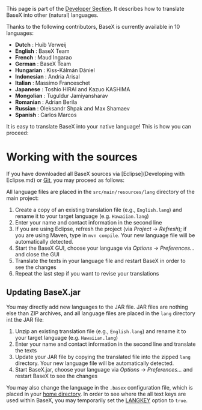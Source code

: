  


 
This page is part of the [Developer Section](Developing.md). It describes how to translate BaseX into other (natural) languages. 

 
Thanks to the following contributors, BaseX is currently available in 10 languages: 

  * **Dutch** : Huib Verweij 
 * **English** : BaseX Team 
 * **French** : Maud Ingarao 
 * **German** : BaseX Team 
 * **Hungarian** : Kiss-Kálmán Dániel 
 * **Indonesian** : Andria Arisal 
 * **Italian** : Massimo Franceschet 
 * **Japanese** : Toshio HIRAI and Kazuo KASHIMA 
 * **Mongolian** : Tuguldur Jamiyansharav 
 * **Romanian** : Adrian Berila 
 * **Russian** : Oleksandr Shpak and Max Shamaev 
 * **Spanish** : Carlos Marcos 
 
It is easy to translate BaseX into your native language! This is how you can proceed: 

 
# Working with the sources

If you have downloaded all BaseX sources via [Eclipse](Developing with Eclipse.md) or [Git](Git.md), you may proceed as follows: 


All language files are placed in the `src/main/resources/lang` directory of the main project: 

1. Create a copy of an existing translation file (e.g., `English.lang`) and rename it to your target language (e.g. `Hawaiian.lang`) 
2. Enter your name and contact information in the second line 
3. If you are using Eclipse, refresh the project (via _Project_ → _Refresh_); if you are using Maven, type in `mvn compile`. Your new language file will be automatically detected. 
4. Start the BaseX GUI, choose your language via _Options_ → _Preferences..._ and close the GUI 
5. Translate the texts in your language file and restart BaseX in order to see the changes 
6. Repeat the last step if you want to revise your translations 

## Updating BaseX.jar

You may directly add new languages to the JAR file. JAR files are nothing else than ZIP archives, and all language files are placed in the `lang` directory int the JAR file: 

1. Unzip an existing translation file (e.g., `English.lang`) and rename it to your target language (e.g. `Hawaiian.lang`) 
2. Enter your name and contact information in the second line and translate the texts 
3. Update your JAR file by copying the translated file into the zipped `lang` directory. Your new language file will be automatically detected. 
4. Start BaseX.jar, choose your language via _Options_ → _Preferences..._ and restart BaseX to see the changes 

You may also change the language in the `.basex` configuration file, which is placed in your [home directory](Configuration.md). In order to see where the all text keys are used within BaseX, you may temporarily set the [LANGKEY](Options.md#LANGKEY) option to `true`. 

